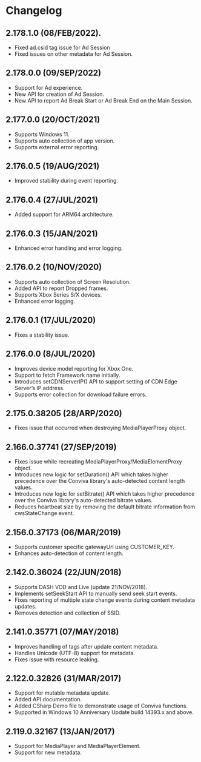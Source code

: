 
# Changelog

## 2.178.1.0 (08/FEB/2022).
* Fixed ad.csid tag issue for Ad Session
* Fixed issues on other metadata for Ad Session.

## 2.178.0.0 (09/SEP/2022)
* Support for Ad experience.
* New API for creation of Ad Session.
* New API to report Ad Break Start or Ad Break End on the Main Session.

## 2.177.0.0 (20/OCT/2021)
* Supports Windows 11.
* Supports auto collection of app version.
* Supports external error reporting.

## 2.176.0.5 (19/AUG/2021)
* Improved stability during event reporting.

## 2.176.0.4 (27/JUL/2021)
* Added support for ARM64 architecture.

## 2.176.0.3 (15/JAN/2021)
* Enhanced error handling and error logging.

## 2.176.0.2 (10/NOV/2020)
* Supports auto collection of Screen Resolution.
* Added API to report Dropped frames.
* Supports Xbox Series S/X devices.
* Enhanced error logging.

## 2.176.0.1 (17/JUL/2020)
* Fixes a stability issue.

## 2.176.0.0 (8/JUL/2020)
* Improves device model reporting for Xbox One.
* Support to fetch Framework name initially.
* Introduces setCDNServerIP() API to support setting of CDN Edge Server’s IP address.
* Supports error collection for download failure errors.

## 2.175.0.38205 (28/ARP/2020)
* Fixes issue that occurred when destroying MediaPlayerProxy object.

## 2.166.0.37741 (27/SEP/2019)
* Fixes issue while recreating MediaPlayerProxy/MediaElementProxy object.
* Introduces new logic for setDuration() API which takes higher precedence over the Conviva library's auto-detected content length values.
* Introduces new logic for setBitrate() API which takes higher precedence over the Conviva library's auto-detected bitrate values.
* Reduces heartbeat size by removing the default bitrate information from cwsStateChange event.

## 2.156.0.37173 (06/MAR/2019)
* Supports customer specific gatewayUrl using CUSTOMER_KEY.
* Enhances auto-detection of content length.

## 2.142.0.36024 (22/JUN/2018)
* Supports DASH VOD and Live (update 21/NOV/2018).
* Implements setSeekStart API to manually send seek start events.
* Fixes reporting of multiple state change events during content metadata updates.
* Removes detection and collection of SSID.

## 2.141.0.35771 (07/MAY/2018)
* Improves handling of tags after update content metadata.
* Handles Unicode (UTF-8) support for metadata.
* Fixes issue with resource leaking.

## 2.122.0.32826 (31/MAR/2017)
* Support for mutable metadata update.
* Added API documentation.
* Added CSharp Demo file to demonstrate usage of Conviva functions.
* Supported in Windows 10 Anniversary Update build 14393.x and above.

## 2.119.0.32167 (13/JAN/2017)
* Support for MediaPlayer and MediaPlayerElement.
* Support for new metadata.
